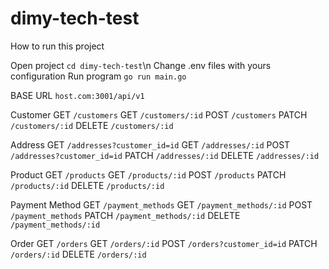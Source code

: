 # dimy-tech-test
How to run this project

Open project `cd dimy-tech-test`\n
Change .env files with yours configuration
Run program `go run main.go`

BASE URL `host.com:3001/api/v1`

Customer
GET `/customers`
GET `/customers/:id`
POST `/customers`
PATCH `/customers/:id`
DELETE `/customers/:id`

Address
GET `/addresses?customer_id=id`
GET `/addresses/:id`
POST `/addresses?customer_id=id`
PATCH `/addresses/:id`
DELETE `/addresses/:id`

Product
GET `/products`
GET `/products/:id`
POST `/products`
PATCH `/products/:id`
DELETE `/products/:id`

Payment Method
GET `/payment_methods`
GET `/payment_methods/:id`
POST `/payment_methods`
PATCH `/payment_methods/:id`
DELETE `/payment_methods/:id`

Order
GET `/orders`
GET `/orders/:id`
POST `/orders?customer_id=id`
PATCH `/orders/:id`
DELETE `/orders/:id`
